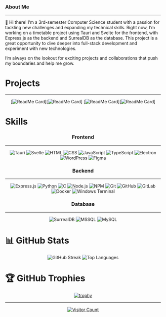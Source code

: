 
### About Me

---

👋 Hi there! I’m a 3rd-semester Computer Science student with a passion for tackling new challenges and expanding my technical skills. Right now, I’m working on a timetable project using Tauri and Svelte for the frontend, with Express.js as the backend and SurrealDB as the database. This project is a great opportunity to dive deeper into full-stack development and experiment with new technologies.

I’m always on the lookout for exciting projects and collaborations that push my boundaries and help me grow. 

# Projects 

---

<div align="center">

[![ReadMe Card](https://github-readme-stats.vercel.app/api/pin/?username=CodeMaster4711&repo=FPK)][![ReadMe Card](https://github-readme-stats.vercel.app/api/pin/?username=CodeMaster4711&repo=timeswift.de)]
[![ReadMe Card](https://github-readme-stats.vercel.app/api/pin/?username=CodeMaster4711&repo=FPK)][![ReadMe Card](https://github-readme-stats.vercel.app/api/pin/?username=CodeMaster4711&repo=timeswift.de)]

</div>

# Skills

<div align="center">

### Frontend 

---

<img src="https://img.shields.io/badge/-Tauri-FFC131?logo=tauri&logoColor=white&style=for-the-badge" alt="Tauri"/>
<img src="https://img.shields.io/badge/-Svelte-FF3E00?logo=svelte&logoColor=white&style=for-the-badge" alt="Svelte"/>
<img src="https://img.shields.io/badge/-HTML5-E34F26?logo=html5&logoColor=white&style=for-the-badge" alt="HTML"/>
<img src="https://img.shields.io/badge/-CSS3-1572B6?logo=css3&logoColor=white&style=for-the-badge" alt="CSS"/>
<img src="https://img.shields.io/badge/-JavaScript-F7DF1E?logo=javascript&logoColor=black&style=for-the-badge" alt="JavaScript"/>
<img src="https://img.shields.io/badge/-TypeScript-007ACC?logo=typescript&logoColor=white&style=for-the-badge" alt="TypeScript"/>
<img src="https://img.shields.io/badge/-Electron-191970?logo=electron&logoColor=white&style=for-the-badge" alt="Electron"/>
<img src="https://img.shields.io/badge/-WordPress-117AC9?logo=wordpress&logoColor=white&style=for-the-badge" alt="WordPress"/>
<img src="https://img.shields.io/badge/-Figma-F24E1E?logo=figma&logoColor=white&style=for-the-badge" alt="Figma"/>

### Backend 

---

<img src="https://img.shields.io/badge/-Express.js-000000?logo=express&logoColor=white&style=for-the-badge" alt="Express.js"/>
<img src="https://img.shields.io/badge/-Python-3776AB?logo=python&logoColor=white&style=for-the-badge" alt="Python"/>
<img src="https://img.shields.io/badge/-C-A8B9CC?logo=c&logoColor=white&style=for-the-badge" alt="C"/>
<img src="https://img.shields.io/badge/-Node.js-6DA55F?logo=node.js&logoColor=white&style=for-the-badge" alt="Node.js"/>
<img src="https://img.shields.io/badge/-NPM-CB3837?logo=npm&logoColor=white&style=for-the-badge" alt="NPM"/>
<img src="https://img.shields.io/badge/-Git-F05033?logo=git&logoColor=white&style=for-the-badge" alt="Git"/>
<img src="https://img.shields.io/badge/-GitHub-181717?logo=github&logoColor=white&style=for-the-badge" alt="GitHub"/>
<img src="https://img.shields.io/badge/-GitLab-181717?logo=gitlab&logoColor=white&style=for-the-badge" alt="GitLab"/>
<img src="https://img.shields.io/badge/-Docker-0db7ed?logo=docker&logoColor=white&style=for-the-badge" alt="Docker"/>
<img src="https://img.shields.io/badge/-Windows%20Terminal-4D4D4D?logo=windows-terminal&logoColor=white&style=for-the-badge" alt="Windows Terminal"/>

### Database

---

<img src="https://img.shields.io/badge/-SurrealDB-FF5A5F?logo=surrealdb&logoColor=white&style=for-the-badge" alt="SurrealDB"/>
<img src="https://img.shields.io/badge/-MSSQL-CC2927?logo=microsoft-sql-server&logoColor=white&style=for-the-badge" alt="MSSQL"/>
<img src="https://img.shields.io/badge/-MySQL-4479A1?logo=mysql&logoColor=white&style=for-the-badge" alt="MySQL"/>

</div>

 # 📊 GitHub Stats

<div align="center">

<img src="https://github-readme-streak-stats.herokuapp.com/?user=CodeMaster4711&theme=codeSTACKr&hide_border=false" alt="GitHub Streak"/>
<img src="https://github-readme-stats.vercel.app/api/top-langs/?username=CodeMaster4711&theme=codeSTACKr&hide_border=false&include_all_commits=false&count_private=false&layout=compact" alt="Top Languages"/>

</div>

# 🏆 GitHub Trophies


<div align="center">

[![trophy](https://github-profile-trophy.vercel.app/?username=CodeMaster4711&theme=onedark)](https://github.com/ryo-ma/github-profile-trophy)

</div>

---

<div align="center">

[![Visitor Count](https://visitcount.itsvg.in/api?id=CodeMaster4711&icon=0&color=2)](https://visitcount.itsvg.in)

</div>
